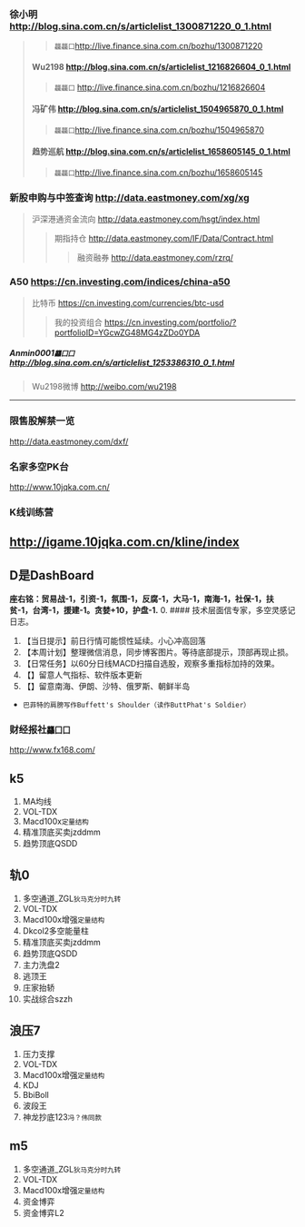 ### 徐小明 http://blog.sina.com.cn/s/articlelist_1300871220_0_1.html
>>`龘龘囗`http://live.finance.sina.com.cn/bozhu/1300871220
>#### Wu2198 http://blog.sina.com.cn/s/articlelist_1216826604_0_1.html
>>`龘龘囗` http://live.finance.sina.com.cn/bozhu/1216826604
>#### 冯矿伟 http://blog.sina.com.cn/s/articlelist_1504965870_0_1.html
>>`龘龘囗`http://live.finance.sina.com.cn/bozhu/1504965870
>#### 趋势巡航 http://blog.sina.com.cn/s/articlelist_1658605145_0_1.html
>>`龘龘囗`http://live.finance.sina.com.cn/bozhu/1658605145
### 新股申购与中签查询 http://data.eastmoney.com/xg/xg
>沪深港通资金流向 http://data.eastmoney.com/hsgt/index.html
>>期指持仓 http://data.eastmoney.com/IF/Data/Contract.html
>>>融资融券 http://data.eastmoney.com/rzrq/
### A50 https://cn.investing.com/indices/china-a50
>比特币 https://cn.investing.com/currencies/btc-usd
>>我的投资组合 https://cn.investing.com/portfolio/?portfolioID=YGcwZG48MG4zZDo0YDA
##### Anmin0001`龘囗囗`http://blog.sina.com.cn/s/articlelist_1253386310_0_1.html
>Wu2198微博 http://weibo.com/wu2198
---
### 限售股解禁一览
http://data.eastmoney.com/dxf/
### 名家多空PK台
http://www.10jqka.com.cn/
### K线训练营
http://igame.10jqka.com.cn/kline/index
---
## D是DashBoard
**座右铭：贸易战-1，引资-1，氛围-1，反腐-1，大马-1，南海-1，社保-1，扶贫-1，台湾-1，援建-1。贪婪+10，护盘-1.**
0. #### 技术层面信专家，多空灵感记日志。
1. 【当日提示】前日行情可能惯性延续。小心冲高回落
2. 【本周计划】整理微信消息，同步博客图片。等待底部提示，顶部再现止损。
3. 【日常任务】以60分日线MACD扫描自选股，观察多重指标加持的效果。
4. 【】留意人气指标、软件版本更新
5. 【】留意南海、伊朗、沙特、俄罗斯、朝鲜半岛
- `巴菲特的肩膀写作Buffett's Shoulder（读作ButtPhat's Soldier）`
### 财经报社`龘囗囗`
http://www.fx168.com/
## k5
1. MA均线
2. VOL-TDX
3. Macd100x`定量结构`
4. 精准顶底买卖jzddmm
5. 趋势顶底QSDD
## 轨0
1. 多空通道_ZGL`狄马克分时九转`
2. VOL-TDX
3. Macd100x增强`定量结构`
4. Dkcol2多空能量柱
5. 精准顶底买卖jzddmm
6. 趋势顶底QSDD
7. 主力洗盘2
8. 逃顶王
9. 庄家抬轿
10. 实战综合szzh
## 浪压7
1. 压力支撑
2. VOL-TDX
3. Macd100x增强`定量结构`
4. KDJ
5. BbiBoll
6. 波段王
7. 神龙抄底123`冯？伟同款`
## m5
1. 多空通道_ZGL`狄马克分时九转`
2. VOL-TDX
3. Macd100x增强`定量结构`
4. 资金博弈
5. 资金博弈L2